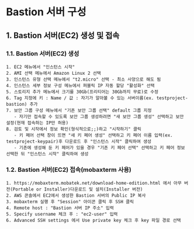# Bastion 서버 구성
## 1. Bastion 서버(EC2) 생성 및 접속
### 1.1. Bastion 서버(EC2) 생성
    1. EC2 메뉴에서 "인스턴스 시작"
    2. AMI 선택 메뉴에서 Amazon Linux 2 선택
    3. 인스턴스 유형 선택 메뉴에서 "t2.micro" 선택 - 최소 사양으로 해도 됨
    4. 인스턴스 세부 정보 구성 메뉴에서 퍼블릭 IP 자동 할당 "활성화" 선택
    5. 스토리지 추가 메뉴에서 크기를 30Gb(프리티어는 30Gb까지 무료)로 수정
    6. Tag 지정에 키 : Name / 값 : 자기가 알아볼 수 있는 서버이름(ex. testproject-bastion) 추가
    7. 보안 그룹 구성 메뉴에서 "기존 보안 그룹 선택" default 그룹 지정
       - 자기만 접속할 수 있도록 보안 그룹 생성하려면 "새 보안 그룹 생성" 선택하고 보안 설정(현재 접속하는 IP만 허용)
    8. 검토 및 시작에서 정보 확인(형식적으로;;)하고 "시작하기" 클릭
       - 키 페어 선택 창이 뜨면 "새 키 페어 생성" 선택하고 키 페어 이름 입력(ex. testproject-keypair)후 다운로드 후 "인스턴스 시작" 클릭하여 생성
       - 기존에 생성해 둔 키 페어가 있을 경우 "기존 키 페어 선택" 선택하고 키 페어 정보 선택한 뒤 "인스턴스 시작" 클릭하여 생성
### 1.2. Bastion 서버(EC2) 접속(mobaxterm 사용)
    1. https://mobaxterm.mobatek.net/download-home-edition.html 에서 아무 버전(Portable or Installer)다운로드 및 설치(Installer 버전)
    2. AWS 콘솔에서 EC2에서 생성한 Bastion 서버의 Public IP 복사
    3. mobaxterm 실행 후 "Session" 아이콘 클릭 후 SSH 클릭
    4. Remote host : "Bastion 서버 IP 주소" 입력
    5. Specify username 체크 후 : "ec2-user" 입력
    6. Advanced SSH settings 에서 Use private key 체크 후 key 파일 경로 선택

